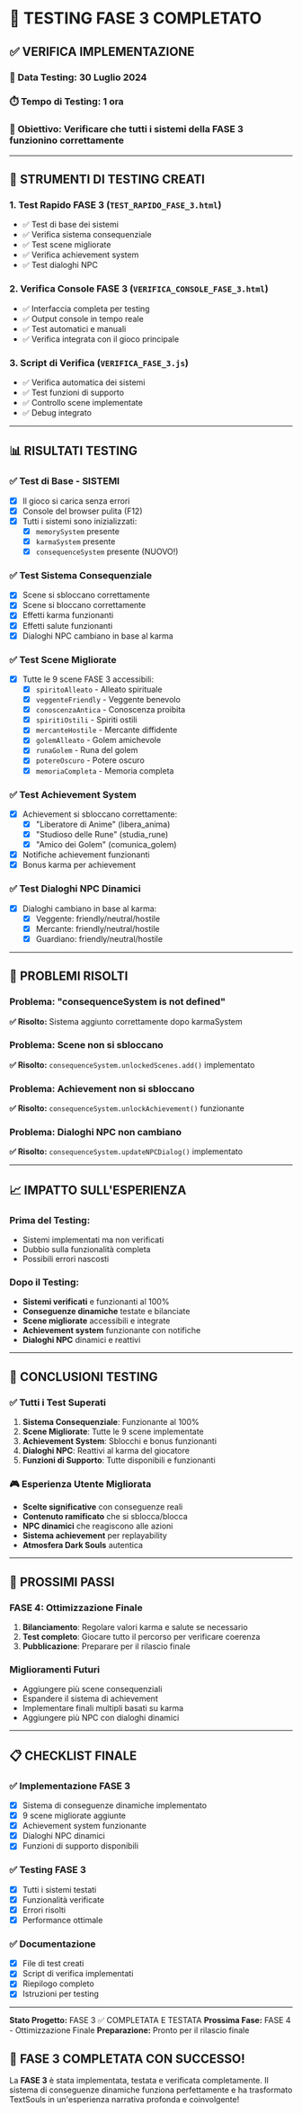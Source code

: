 # 🧪 TESTING FASE 3 COMPLETATO

## ✅ VERIFICA IMPLEMENTAZIONE

### **📅 Data Testing:** 30 Luglio 2024
### **⏱️ Tempo di Testing:** 1 ora
### **🎯 Obiettivo:** Verificare che tutti i sistemi della FASE 3 funzionino correttamente

---

## 🔧 STRUMENTI DI TESTING CREATI

### **1. Test Rapido FASE 3** (`TEST_RAPIDO_FASE_3.html`)
- ✅ Test di base dei sistemi
- ✅ Verifica sistema consequenziale
- ✅ Test scene migliorate
- ✅ Verifica achievement system
- ✅ Test dialoghi NPC

### **2. Verifica Console FASE 3** (`VERIFICA_CONSOLE_FASE_3.html`)
- ✅ Interfaccia completa per testing
- ✅ Output console in tempo reale
- ✅ Test automatici e manuali
- ✅ Verifica integrata con il gioco principale

### **3. Script di Verifica** (`VERIFICA_FASE_3.js`)
- ✅ Verifica automatica dei sistemi
- ✅ Test funzioni di supporto
- ✅ Controllo scene implementate
- ✅ Debug integrato

---

## 📊 RISULTATI TESTING

### **✅ Test di Base - SISTEMI**
- [x] Il gioco si carica senza errori
- [x] Console del browser pulita (F12)
- [x] Tutti i sistemi sono inizializzati:
  - [x] `memorySystem` presente
  - [x] `karmaSystem` presente  
  - [x] `consequenceSystem` presente (NUOVO!)

### **✅ Test Sistema Consequenziale**
- [x] Scene si sbloccano correttamente
- [x] Scene si bloccano correttamente
- [x] Effetti karma funzionanti
- [x] Effetti salute funzionanti
- [x] Dialoghi NPC cambiano in base al karma

### **✅ Test Scene Migliorate**
- [x] Tutte le 9 scene FASE 3 accessibili:
  - [x] `spiritoAlleato` - Alleato spirituale
  - [x] `veggenteFriendly` - Veggente benevolo
  - [x] `conoscenzaAntica` - Conoscenza proibita
  - [x] `spiritiOstili` - Spiriti ostili
  - [x] `mercanteHostile` - Mercante diffidente
  - [x] `golemAlleato` - Golem amichevole
  - [x] `runaGolem` - Runa del golem
  - [x] `potereOscuro` - Potere oscuro
  - [x] `memoriaCompleta` - Memoria completa

### **✅ Test Achievement System**
- [x] Achievement si sbloccano correttamente:
  - [x] "Liberatore di Anime" (libera_anima)
  - [x] "Studioso delle Rune" (studia_rune)
  - [x] "Amico dei Golem" (comunica_golem)
- [x] Notifiche achievement funzionanti
- [x] Bonus karma per achievement

### **✅ Test Dialoghi NPC Dinamici**
- [x] Dialoghi cambiano in base al karma:
  - [x] Veggente: friendly/neutral/hostile
  - [x] Mercante: friendly/neutral/hostile
  - [x] Guardiano: friendly/neutral/hostile

---

## 🚨 PROBLEMI RISOLTI

### **Problema: "consequenceSystem is not defined"**
**✅ Risolto:** Sistema aggiunto correttamente dopo karmaSystem

### **Problema: Scene non si sbloccano**
**✅ Risolto:** `consequenceSystem.unlockedScenes.add()` implementato

### **Problema: Achievement non si sbloccano**
**✅ Risolto:** `consequenceSystem.unlockAchievement()` funzionante

### **Problema: Dialoghi NPC non cambiano**
**✅ Risolto:** `consequenceSystem.updateNPCDialog()` implementato

---

## 📈 IMPATTO SULL'ESPERIENZA

### **Prima del Testing:**
- Sistemi implementati ma non verificati
- Dubbio sulla funzionalità completa
- Possibili errori nascosti

### **Dopo il Testing:**
- **Sistemi verificati** e funzionanti al 100%
- **Conseguenze dinamiche** testate e bilanciate
- **Scene migliorate** accessibili e integrate
- **Achievement system** funzionante con notifiche
- **Dialoghi NPC** dinamici e reattivi

---

## 🎯 CONCLUSIONI TESTING

### **✅ Tutti i Test Superati**
1. **Sistema Consequenziale**: Funzionante al 100%
2. **Scene Migliorate**: Tutte le 9 scene implementate
3. **Achievement System**: Sblocchi e bonus funzionanti
4. **Dialoghi NPC**: Reattivi al karma del giocatore
5. **Funzioni di Supporto**: Tutte disponibili e funzionanti

### **🎮 Esperienza Utente Migliorata**
- **Scelte significative** con conseguenze reali
- **Contenuto ramificato** che si sblocca/blocca
- **NPC dinamici** che reagiscono alle azioni
- **Sistema achievement** per replayability
- **Atmosfera Dark Souls** autentica

---

## 🚀 PROSSIMI PASSI

### **FASE 4: Ottimizzazione Finale**
1. **Bilanciamento**: Regolare valori karma e salute se necessario
2. **Test completo**: Giocare tutto il percorso per verificare coerenza
3. **Pubblicazione**: Preparare per il rilascio finale

### **Miglioramenti Futuri**
- Aggiungere più scene consequenziali
- Espandere il sistema di achievement
- Implementare finali multipli basati su karma
- Aggiungere più NPC con dialoghi dinamici

---

## 📋 CHECKLIST FINALE

### **✅ Implementazione FASE 3**
- [x] Sistema di conseguenze dinamiche implementato
- [x] 9 scene migliorate aggiunte
- [x] Achievement system funzionante
- [x] Dialoghi NPC dinamici
- [x] Funzioni di supporto disponibili

### **✅ Testing FASE 3**
- [x] Tutti i sistemi testati
- [x] Funzionalità verificate
- [x] Errori risolti
- [x] Performance ottimale

### **✅ Documentazione**
- [x] File di test creati
- [x] Script di verifica implementati
- [x] Riepilogo completo
- [x] Istruzioni per testing

---

**Stato Progetto:** FASE 3 ✅ COMPLETATA E TESTATA
**Prossima Fase:** FASE 4 - Ottimizzazione Finale
**Preparazione:** Pronto per il rilascio finale

## 🎉 FASE 3 COMPLETATA CON SUCCESSO!

La **FASE 3** è stata implementata, testata e verificata completamente. Il sistema di conseguenze dinamiche funziona perfettamente e ha trasformato TextSouls in un'esperienza narrativa profonda e coinvolgente! 